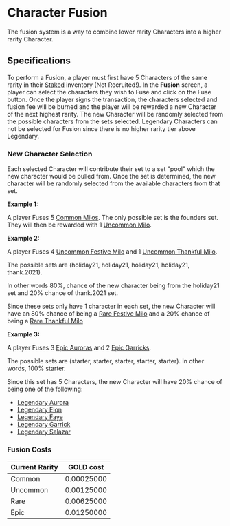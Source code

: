 # Character Fusion

The fusion system is a way to combine lower rarity Characters into a higher rarity Character.

## Specifications

To perform a Fusion, a player must first have 5 Characters of the same rarity in their [Staked](./docs/game-mechanics/staking) inventory (Not Recruited!). In the **Fusion** screen, a player can select the characters they wish to Fuse and click on the Fuse button. Once the player signs the transaction, the characters selected and fusion fee will be burned and the player will be rewarded a new Character of the next highest rarity. The new Character will be randomly selected from the possible characters from the sets selected. Legendary Characters can not be selected for Fusion since there is no higher rarity tier above Legendary.

### New Character Selection

Each selected Character will contribute their set to a set "pool" which the new character would be pulled from. Once the set is determined, the new character will be randomly selected from the available characters from that set.

**Example 1:**

A player Fuses 5 [Common Milos](https://wax.atomichub.io/explorer/template/wax-mainnet/blokchainrpg/Milo_358969). The only possible set is the founders set. They will then be rewarded with 1 [Uncommon Milo](https://wax.atomichub.io/explorer/template/wax-mainnet/blokchainrpg/Milo_358972).

**Example 2:**

A player Fuses 4 [Uncommon Festive Milo](https://wax.atomichub.io/explorer/template/wax-mainnet/blokchainrpg/Festive-Milo_400942) and 1 [Uncommon Thankful Milo](https://wax.atomichub.io/explorer/template/wax-mainnet/blokchainrpg/Thankful-Milo_366835).

The possible sets are (holiday21, holiday21, holiday21, holiday21, thank.2021).

In other words 80%, chance of the new character being from the holiday21 set and 20% chance of thank.2021 set.

Since these sets only have 1 character in each set, the new Character will have an 80% chance of being a [Rare Festive Milo](https://wax.atomichub.io/explorer/template/wax-mainnet/blokchainrpg/Festive-Milo_400944) and a 20% chance of being a [Rare Thankful Milo](https://wax.atomichub.io/explorer/template/wax-mainnet/blokchainrpg/Thankful-Milo_366837)

**Example 3:**

A player Fuses 3 [Epic Auroras](https://wax.atomichub.io/explorer/template/wax-mainnet/brpg/Aurora_497759) and 2 [Epic Garricks](https://wax.atomichub.io/explorer/template/wax-mainnet/brpg/Garrick_497762).

The possible sets are (starter, starter, starter, starter, starter). In other words, 100% starter.

Since this set has 5 Characters, the new Character will have 20% chance of being one of the following:

- [Legendary Aurora](https://wax.atomichub.io/explorer/template/wax-mainnet/brpg/Aurora_497764)
- [Legendary Elon](https://wax.atomichub.io/explorer/template/wax-mainnet/brpg/Elon_497765)
- [Legendary Faye](https://wax.atomichub.io/explorer/template/wax-mainnet/brpg/Faye_497766)
- [Legendary Garrick](https://wax.atomichub.io/explorer/template/wax-mainnet/brpg/Garrick_497767)
- [Legendary Salazar](https://wax.atomichub.io/explorer/template/wax-mainnet/brpg/Salazar_497768)

### Fusion Costs

| Current Rarity | GOLD cost  |
| -------------- | ---------- |
| Common         | 0.00025000 |
| Uncommon       | 0.00125000 |
| Rare           | 0.00625000 |
| Epic           | 0.01250000 |

